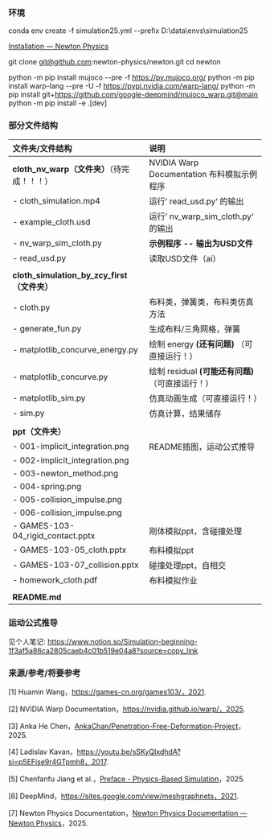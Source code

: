 ### 环境

conda env create -f simulation25.yml --prefix D:\\data\envs\simulation25



[Installation — Newton Physics](https://newton-physics.github.io/newton/guide/installation.html)

git clone git@github.com:newton-physics/newton.git
cd newton

python -m pip install mujoco --pre -f https://py.mujoco.org/
python -m pip install warp-lang --pre -U -f https://pypi.nvidia.com/warp-lang/
python -m pip install git+https://github.com/google-deepmind/mujoco_warp.git@main
python -m pip install -e .[dev]



### 部分文件结构

| 文件夹/文件结构                             | 说明                                       |
| :------------------------------------------ | :----------------------------------------- |
| **cloth_nv_warp（文件夹）**（待完成！！！）         | NVIDIA Warp Documentation 布料模拟示例程序 |
| - cloth_simulation.mp4                      | 运行’ read_usd.py‘ 的输出                  |
| - example_cloth.usd                         | 运行’ nv_warp_sim_cloth.py‘ 的输出         |
| - nv_warp_sim_cloth.py                      | **示例程序 -- 输出为USD文件**              |
| - read_usd.py                               | 读取USD文件（ai）                          |
|  |  |
| **cloth_simulation_by_zcy_first（文件夹）** |                                            |
| - cloth.py                                  | 布料类，弹簧类，布料类仿真方法       |
| - generate_fun.py                           | 生成布料/三角网格，弹簧            |
| - matplotlib_concurve_energy.py             | 绘制 energy **(还有问题)** （可直接运行！） |
| - matplotlib_concurve.py                    | 绘制 residual **(可能还有问题)** （可直接运行！） |
| - matplotlib_sim.py                         | 仿真动画生成（可直接运行！）   |
| - sim.py                                    | 仿真计算，结果储存                  |
|  |  |
| **ppt（文件夹）**                          |          |
| - 001-implicit_integration.png        | README插图，运动公式推导      |
| - 002-implicit_integration.png        |                        |
| - 003-newton_method.png               |                          |
| - 004-spring.png                      |                        |
| - 005-collision_impulse.png           |                        |
| - 006-collision_impulse.png           |                        |
| - GAMES-103-04_rigid_contact.pptx     | 刚体模拟ppt，含碰撞处理       |
| - GAMES-103-05_cloth.pptx             | 布料模拟ppt              |
| - GAMES-103-07_collision.pptx         | 碰撞处理ppt，自相交        |
| - homework_cloth.pdf                  | 布料模拟作业    |
|  |  |
| **README.md**                         |                                            |



### 运动公式推导

见个人笔记: https://www.notion.so/Simulation-beginning-1f3af5a86ca2805caeb4c01b519e04a8?source=copy_link



### 来源/参考/将要参考

[1] Huamin Wang，https://games-cn.org/games103/，2021. 

[2] NVIDIA Warp Documentation，https://nvidia.github.io/warp/，2025. 

[3] Anka He Chen，[AnkaChan/Penetration-Free-Deformation-Project](https://github.com/AnkaChan/Penetration-Free-Deformation-Project)，2025. 

[4] Ladislav Kavan，https://youtu.be/sSKyQIxdhdA?si=p5EFise9r4GTpmh8，2017. 

[5] Chenfanfu Jiang et al.，[Preface - Physics-Based Simulation](https://phys-sim-book.github.io/)，2025. 

[6] DeepMind，https://sites.google.com/view/meshgraphnets，2021. 

[7] Newton Physics Documentation，[Newton Physics Documentation — Newton Physics](https://newton-physics.github.io/newton/guide/overview.html)，2025. 

